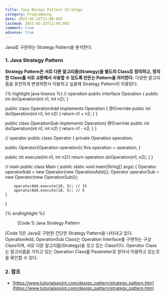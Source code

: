 ```yaml
---
title: Java Design Pattern Strategy
category: Programming
date: 2021-05-25T12:00:00Z
lastmod: 2021-05-25T12:00:00Z
comment: true
adsense: true
---
```


Java로 구현하는 Strategy Pattern을 분석한다.

### 1. Java Strategy Pattern

**Strategy Pattern은 서로 다른 알고리즘(Strategy)을 별도의 Class로 정의하고, 정의한 Class를 서로 교환해서 사용할 수 있도록 만든는 Pattern을 의미한다.** 다양한 알고리즘을 유연하게 변경하면서 이용하고 싶을때 Strategy Pattern이 이용된다.

{% highlight java linenos %}
// operation
public interface Operation {
   public int doOperation(int n1, int n2);
}

public class OperationAdd implements Operation {
   @Override
   public int doOperation(int n1, int n2) {
      return n1 + n2;
   }
}

public class OperationSub implements Operation{
   @Override
   public int doOperation(int n1, int n2) {
      return n1 - n2;
   }
}

// operator
public class Operator {
   private Operation operation;

   public Operator(Operation operation){
      this.operation = operation;
   }

   public int execute(int n1, int n2){
      return operation.doOperation(n1, n2);
   }
}

// main
public class Main {
    public static void main(String[] args) {
        Operator operatorAdd = new Operator(new OperationAdd());
        Operator operatorSub = new Operator(new OperationSub());

        operatorAdd.execute(10, 5); // 15
        operatorAdd.execute(10, 5); // 5
    }
}

{% endhighlight %}
<figure>
<figcaption class="caption">[Code 1] Java Strategy Pattern</figcaption>
</figure>

[Code 1]은 Java로 구현한 간단한 Strategy Pattern을 나타내고 있다. OperationAdd, OperationSub Class는 Operation Interface를 구현하는 구상 Class이며, 서로 다른 알고리즘(Strategy)을 갖고 있는 Class이다. Operator Class는 알고리즘을 가지고 있는 Operation Class를 Parameter로 받아서 이용하고 있는것을 확인할 수 있다.

### 2. 참조

* [https://www.tutorialspoint.com/design_pattern/strategy_pattern.htm](https://www.tutorialspoint.com/design_pattern/strategy_pattern.htm)